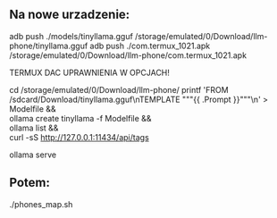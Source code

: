 ## Na nowe urzadzenie:
adb push ./models/tinyllama.gguf /storage/emulated/0/Download/llm-phone/tinyllama.gguf
adb push ./com.termux_1021.apk /storage/emulated/0/Download/llm-phone/com.termux_1021.apk

TERMUX DAC UPRAWNIENIA W OPCJACH!

cd /storage/emulated/0/Download/llm-phone/ 
printf 'FROM /sdcard/Download/tinyllama.gguf\nTEMPLATE """{{ .Prompt }}"""\n' > Modelfile && \
ollama create tinyllama -f Modelfile && \
ollama list && \
curl -sS http://127.0.0.1:11434/api/tags

ollama serve

## Potem:
./phones_map.sh